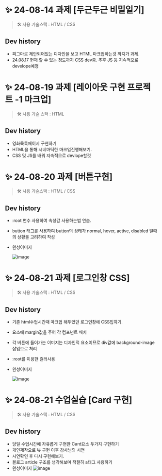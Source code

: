 # ✨ 24-08-14 과제 [두근두근 비밀일기]
> 🛠 사용 기술스택 : HTML / CSS
## Dev history
- 피그마로 제안되어있는 디자인을 보고 HTML 마크업하는것 까지가 과제.
- 24.08.17 현재 할 수 있는 정도까지 CSS dev중. 추후 JS 등 지속적으로 develope예정

# ✨ 24-08-19 과제 [레이아웃 구현 프로젝트 -1 마크업]
> 🛠 사용 기술 스택 : HTML
## Dev history
- 영화목록페이지 구현하기
- HTML을 통해 시네마틱한 마크업진행해보기.
- CSS 및 JS를 배워 지속적으로 devlope할것

# ✨ 24-08-20 과제 [버튼구현]
>  🛠 사용 기술스택 : HTML / CSS
## Dev history
- :root 변수 사용하여 속성값 사용하는법 연습.
- button 태그를 사용하여 button의 상태가 normal, hover, active, disabled 일때의 상황을 고려하여 작성
- 완성이미지
 
  ![image](https://github.com/user-attachments/assets/56db4075-193f-4205-bdcd-7175383fb4f3)


# ✨ 24-08-21 과제 [로그인창 CSS]
> 🛠 사용 기술스택 : HTML / CSS
## Dev history
- 기존 html수업시간때 마크업 해두었던 로그인창에 CSS입히기.
- 요소에 margin값을 주어 각 컴포넌트 배치
- 각 버튼에 들어가는 이미지는 디자인적 요소이므로 div값에 background-image삽입으로 처리
- :root를 이용한 컬러사용
- 완성이미지

  ![image](https://github.com/user-attachments/assets/907e3215-dc98-4482-b692-83704e2ddca6)

# ✨ 24-08-21 수업실습 [Card 구현]
> 🛠 사용 기술스택 : HTML / CSS
## Dev history
- 당일 수업시간에 자유롭게 구현한 Card요소 두가지 구현하기
- 개인제작으로 뷰 구현 이후 강사님의 시연
- 시연확인 후 다시 구현해보기.
- 블로그 article 구조를 생각해보며 적절히 a태그 사용하기
- 완성이미지
  ![image](https://github.com/user-attachments/assets/a367fff5-3de5-4a9d-99af-b086cdfd5bc3)
